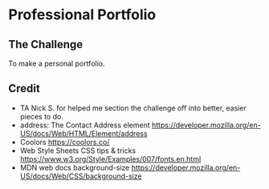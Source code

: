 # Professional Portfolio

## The Challenge

To make a personal portfolio.

## Credit
- TA Nick S. for helped me section the challenge off into better, easier pieces to do.
- address: The Contact Address element https://developer.mozilla.org/en-US/docs/Web/HTML/Element/address
- Coolors https://coolors.co/
- Web Style Sheets CSS tips & tricks https://www.w3.org/Style/Examples/007/fonts.en.html
- MDN web docs background-size https://developer.mozilla.org/en-US/docs/Web/CSS/background-size